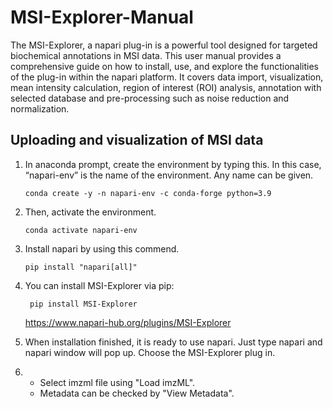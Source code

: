 # MSI-Explorer-Manual

The MSI-Explorer, a napari plug-in is a powerful tool designed for targeted biochemical annotations in MSI data. This user manual provides a comprehensive guide on how to install, use, and explore the functionalities of the plug-in within the napari platform. It covers data import, visualization, mean intensity calculation, region of interest (ROI) analysis, annotation with selected database and pre-processing such as noise reduction and normalization. 

## Uploading and visualization of MSI data
1. In anaconda prompt, create the environment by typing this. In this case, “napari-env” is the name of the environment. Any name can be given.

    ``` conda create -y -n napari-env -c conda-forge python=3.9 ```

2. Then, activate the environment.
   
   ``` conda activate napari-env ```

3. Install napari by using this commend.
   
   ``` pip install "napari[all]" ```

4. You can install MSI-Explorer via pip:
   
    ```  pip install MSI-Explorer ```

   https://www.napari-hub.org/plugins/MSI-Explorer

5. When installation finished, it is ready to use napari.
   Just type napari and napari window will pop up.
   Choose the MSI-Explorer plug in.

6. - Select imzml file using "Load imzML".
   - Metadata can be checked by "View Metadata".

